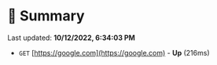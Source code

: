 # 📖 Summary
Last updated: **10/12/2022, 6:34:03 PM**

- `GET` [https://google.com](https://google.com) - **Up** (216ms)
